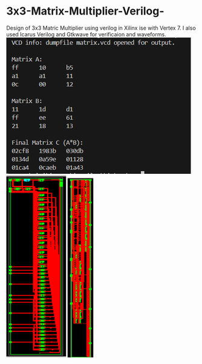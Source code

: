 # 3x3-Matrix-Multiplier-Verilog-
Design of 3x3 Matric Multiplier using verilog in Xilinx ise with Vertex 7. I also used Icarus Verilog and Gtkwave for verificaion and waveforms.
![Icarus Output](Icarus%20Output.png)
![RTL Schematic](RTL%20Schematic.png)
![Technological Schematic](Technological%20Schematic.png)

